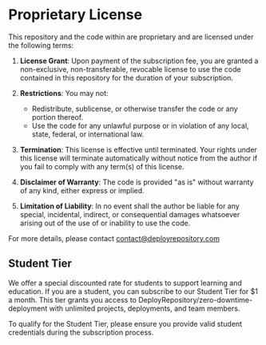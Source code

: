 # Proprietary License

This repository and the code within are proprietary and are licensed under the following terms:

1. **License Grant**: Upon payment of the subscription fee, you are granted a non-exclusive, non-transferable, revocable license to use the code contained in this repository for the duration of your subscription.

2. **Restrictions**: You may not:
    - Redistribute, sublicense, or otherwise transfer the code or any portion thereof.
    - Use the code for any unlawful purpose or in violation of any local, state, federal, or international law.

3. **Termination**: This license is effective until terminated. Your rights under this license will terminate automatically without notice from the author if you fail to comply with any term(s) of this license.

4. **Disclaimer of Warranty**: The code is provided "as is" without warranty of any kind, either express or implied.

5. **Limitation of Liability**: In no event shall the author be liable for any special, incidental, indirect, or consequential damages whatsoever arising out of the use of or inability to use the code.

For more details, please contact contact@deployrepository.com

## Student Tier

We offer a special discounted rate for students to support learning and education. If you are a student, you can subscribe to our Student Tier for $1 a month. This tier grants you access to DeployRepository/zero-downtime-deployment with unlimited projects, deployments, and team members.

To qualify for the Student Tier, please ensure you provide valid student credentials during the subscription process.